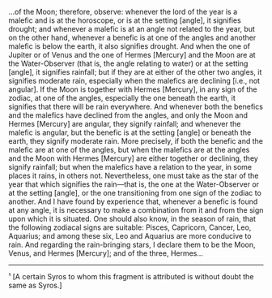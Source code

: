 ...of the Moon; therefore, observe: whenever the lord of the year is a malefic and is at the horoscope, or is at the setting [angle], it signifies drought; and whenever a malefic is at an angle not related to the year, but on the other hand, whenever a benefic is at one of the angles and another malefic is below the earth, it also signifies drought. And when the one of Jupiter or of Venus and the one of Hermes [Mercury] and the Moon are at the Water-Observer (that is, the angle relating to water) or at the setting [angle], it signifies rainfall; but if they are at either of the other two angles, it signifies moderate rain, especially when the malefics are declining [i.e., not angular]. If the Moon is together with Hermes [Mercury], in any sign of the zodiac, at one of the angles, especially the one beneath the earth, it signifies that there will be rain everywhere. And whenever both the benefics and the malefics have declined from the angles, and only the Moon and Hermes [Mercury] are angular, they signify rainfall; and whenever the malefic is angular, but the benefic is at the setting [angle] or beneath the earth, they signify moderate rain. More precisely, if both the benefic and the malefic are at one of the angles, but when the malefics are at the angles and the Moon with Hermes [Mercury] are either together or declining, they signify rainfall; but when the malefics have a relation to the year, in some places it rains, in others not. Nevertheless, one must take as the star of the year that which signifies the rain—that is, the one at the Water-Observer or at the setting [angle], or the one transitioning from one sign of the zodiac to another. And I have found by experience that, whenever a benefic is found at any angle, it is necessary to make a combination from it and from the sign upon which it is situated. One should also know, in the season of rain, that the following zodiacal signs are suitable: Pisces, Capricorn, Cancer, Leo, Aquarius; and among these six, Leo and Aquarius are more conducive to rain. And regarding the rain-bringing stars, I declare them to be the Moon, Venus, and Hermes [Mercury]; and of the three, Hermes...

---
¹ [A certain Syros to whom this fragment is attributed is without doubt the same as Syros.]